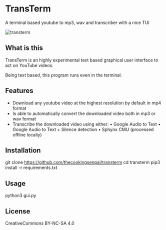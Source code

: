 # TransTerm
A terminal based youtube to mp3, wav and transcriber with a nice TUI

![transterm](https://i.imgur.com/Ly6ZWa6.png)


## What is this
TransTerm is an highly experimental text based graphical user interface to act on YouTube videos.

Being text based, this program runs even in the terminal.

## Features

- Download any youtube video at the highest resolution by default in mp4 format
- Is able to automatically convert the downloaded video both in mp3 or wav format
- Transcribe the downloaded video using either:
    • Google Audio to Text
    • Google Audio to Text + Silence detection
    • Sphynx CMU (processed offline locally)

## Installation

  git clone https://github.com/thecookingsenpai/transterm
  cd transterm
  pip3 install -r requirements.txt

## Usage

  python3 gui.py


## License

CreativeCommons BY-NC-SA 4.0
